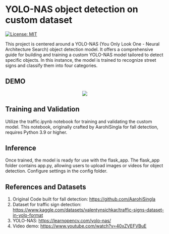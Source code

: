 # YOLO-NAS object detection on custom dataset 
[![License: MIT](https://img.shields.io/badge/License-MIT-yellow.svg)](https://opensource.org/licenses/MIT)

This project is centered around a YOLO-NAS (You Only Look One - Neural Architecture Search) object detection model. It offers a comprehensive guide for building and training a custom YOLO-NAS model tailored to detect specific objects. In this instance, the model is trained to recognize street signs and classify them into four categories.

## DEMO
<div align='center'>
  
![](demo/ezgif.com-video-to-gif.gif)

</div>

## Training and Validation 
Utilize the traffic.ipynb notebook for training and validating the custom model. This notebook, originally crafted by AarohiSingla for fall detection, requires Python 3.9 or higher.


## Inference 
Once trained, the model is ready for use with the flask_app. The flask_app folder contains app.py, allowing users to upload images or videos for object detection. Configure settings in the config folder. 

## References and Datasets 
1) Original Code built for fall detection: https://github.com/AarohiSingla
2) Dataset for traffic sign detection: https://www.kaggle.com/datasets/valentynsichkar/traffic-signs-dataset-in-yolo-format
3) YOLO-NAS: https://learnopencv.com/yolo-nas/
4) Video demo: https://www.youtube.com/watch?v=40xZVEFVBuE
